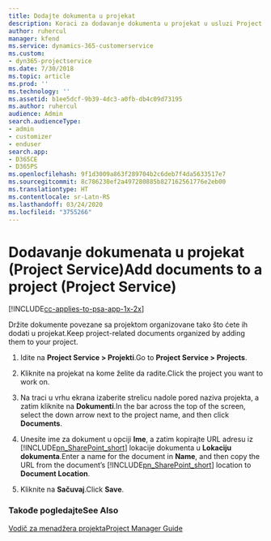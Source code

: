 ```yaml
---
title: Dodajte dokumenta u projekat
description: Koraci za dodavanje dokumenta u projekat u usluzi Project Service
author: ruhercul
manager: kfend
ms.service: dynamics-365-customerservice
ms.custom:
- dyn365-projectservice
ms.date: 7/30/2018
ms.topic: article
ms.prod: ''
ms.technology: ''
ms.assetid: b1ee5dcf-9b39-4dc3-a0fb-db4c09d73195
ms.author: ruhercul
audience: Admin
search.audienceType:
- admin
- customizer
- enduser
search.app:
- D365CE
- D365PS
ms.openlocfilehash: 9f1d3009a863f289704b2c6deb7f4da5633517e7
ms.sourcegitcommit: 8c786230ef2a497280885b827162561776e2eb00
ms.translationtype: HT
ms.contentlocale: sr-Latn-RS
ms.lasthandoff: 03/24/2020
ms.locfileid: "3755266"
---
```

# <a name="add-documents-to-a-project-project-service"></a><span data-ttu-id="9d22c-103">Dodavanje dokumenata u projekat (Project Service)</span><span class="sxs-lookup"><span data-stu-id="9d22c-103">Add documents to a project (Project Service)</span></span>

[!INCLUDE[cc-applies-to-psa-app-1x-2x](../includes/cc-applies-to-psa-app-1x-2x.md)]

<span data-ttu-id="9d22c-104">Držite dokumente povezane sa projektom organizovane tako što ćete ih dodati u projekat.</span><span class="sxs-lookup"><span data-stu-id="9d22c-104">Keep project-related documents organized by adding them to your project.</span></span>  
  
1. <span data-ttu-id="9d22c-105">Idite na **Project Service > Projekti**.</span><span class="sxs-lookup"><span data-stu-id="9d22c-105">Go to **Project Service > Projects**.</span></span>  
  
2. <span data-ttu-id="9d22c-106">Kliknite na projekat na kome želite da radite.</span><span class="sxs-lookup"><span data-stu-id="9d22c-106">Click the project you want to work on.</span></span>  
  
3. <span data-ttu-id="9d22c-107">Na traci u vrhu ekrana izaberite strelicu nadole pored naziva projekta, a zatim kliknite na **Dokumenti**.</span><span class="sxs-lookup"><span data-stu-id="9d22c-107">In the bar across the top of the screen, select the down arrow next to the project name, and then click **Documents**.</span></span>  
  
4. <span data-ttu-id="9d22c-108">Unesite ime za dokument u opciji **Ime**, a zatim kopirajte URL adresu iz [!INCLUDE[pn_SharePoint_short](../includes/pn-sharepoint-short.md)] lokacije dokumenta u **Lokaciju dokumenta**.</span><span class="sxs-lookup"><span data-stu-id="9d22c-108">Enter a name for the document in **Name**,  and then copy the URL from the document’s [!INCLUDE[pn_SharePoint_short](../includes/pn-sharepoint-short.md)] location to **Document Location**.</span></span>  
  
5. <span data-ttu-id="9d22c-109">Kliknite na **Sačuvaj**.</span><span class="sxs-lookup"><span data-stu-id="9d22c-109">Click **Save**.</span></span>  
  
### <a name="see-also"></a><span data-ttu-id="9d22c-110">Takođe pogledajte</span><span class="sxs-lookup"><span data-stu-id="9d22c-110">See Also</span></span>  
 [<span data-ttu-id="9d22c-111">Vodič za menadžera projekta</span><span class="sxs-lookup"><span data-stu-id="9d22c-111">Project Manager Guide</span></span>](../project-service/project-manager-guide.md)
